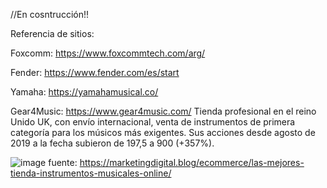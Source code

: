 

//En cosntrucción!!

Referencia de sitios: 

Foxcomm: https://www.foxcommtech.com/arg/

Fender: https://www.fender.com/es/start

Yamaha: https://yamahamusical.co/

Gear4Music: https://www.gear4music.com/
Tienda profesional en el reino Unido UK, con envío internacional, venta de instrumentos de primera categoría para los músicos más exigentes.
Sus acciones desde agosto de 2019 a la fecha subieron de 197,5 a 900 (+357%).

![image](https://user-images.githubusercontent.com/88996173/131013915-2fe6e546-8370-4bfb-af3c-1e8b01b2e766.png)
fuente: https://marketingdigital.blog/ecommerce/las-mejores-tienda-instrumentos-musicales-online/


